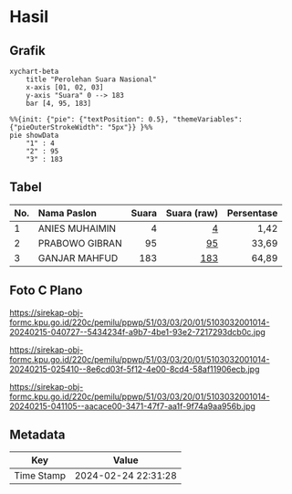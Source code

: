 # Hasil

## Grafik

```mermaid
xychart-beta
    title "Perolehan Suara Nasional"
    x-axis [01, 02, 03]
    y-axis "Suara" 0 --> 183
    bar [4, 95, 183]
```

```mermaid
%%{init: {"pie": {"textPosition": 0.5}, "themeVariables": {"pieOuterStrokeWidth": "5px"}} }%%
pie showData
    "1" : 4
    "2" : 95
    "3" : 183
```

## Tabel

| No. | Nama Paslon    | Suara | Suara (raw) | Persentase |
|:--- |:-------------- | -----:| -----------:| ----------:|
| 1   | ANIES MUHAIMIN | 4     | [4][p-1]    | 1,42       |
| 2   | PRABOWO GIBRAN | 95    | [95][p-2]   | 33,69      |
| 3   | GANJAR MAHFUD  | 183   | [183][p-3]  | 64,89      |


[p-1]: https://github.com/gigit-pemilu/pemilu-2024/blob/main/pilpres/hitung-suara/sub/51-bali/sub/03-badung/sub/03-abiansemal/sub/2001-darmasaba/sub/014-tps/sub/paslon-1.txt
[p-2]: https://github.com/gigit-pemilu/pemilu-2024/blob/main/pilpres/hitung-suara/sub/51-bali/sub/03-badung/sub/03-abiansemal/sub/2001-darmasaba/sub/014-tps/sub/paslon-2.txt
[p-3]: https://github.com/gigit-pemilu/pemilu-2024/blob/main/pilpres/hitung-suara/sub/51-bali/sub/03-badung/sub/03-abiansemal/sub/2001-darmasaba/sub/014-tps/sub/paslon-3.txt

## Foto C Plano

https://sirekap-obj-formc.kpu.go.id/220c/pemilu/ppwp/51/03/03/20/01/5103032001014-20240215-040727--5434234f-a9b7-4be1-93e2-7217293dcb0c.jpg

https://sirekap-obj-formc.kpu.go.id/220c/pemilu/ppwp/51/03/03/20/01/5103032001014-20240215-025410--8e6cd03f-5f12-4e00-8cd4-58af11906ecb.jpg

https://sirekap-obj-formc.kpu.go.id/220c/pemilu/ppwp/51/03/03/20/01/5103032001014-20240215-041105--aacace00-3471-47f7-aa1f-9f74a9aa956b.jpg


## Metadata

| Key        | Value               |
| ---------- | ------------------- |
| Time Stamp | 2024-02-24 22:31:28 |



